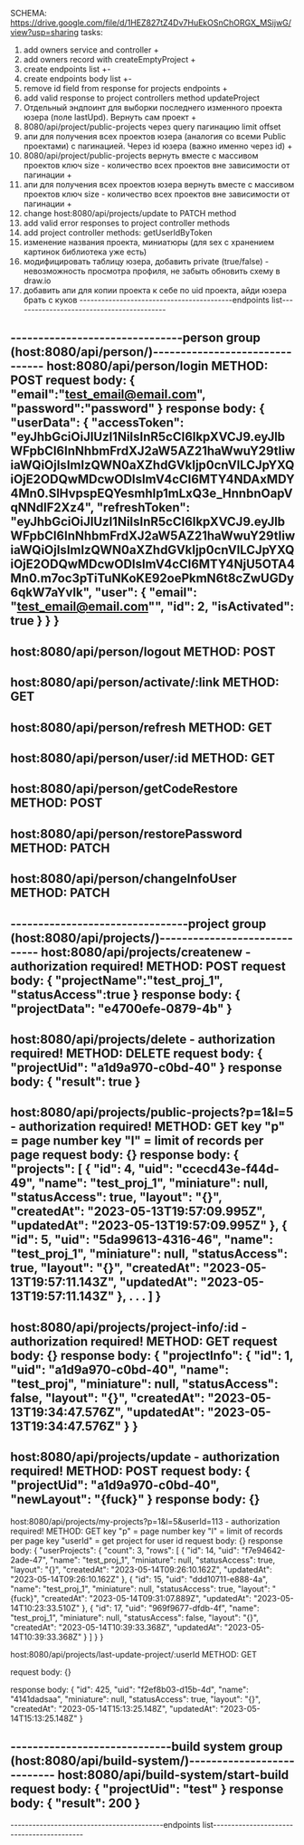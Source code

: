 SCHEMA: https://drive.google.com/file/d/1HEZ827tZ4Dv7HuEkOSnChORGX_MSijwG/view?usp=sharing
tasks:
1. add owners service and controller +
2. add owners record with createEmptyProject +
3. create endpoints list +-
4. create endpoints body list +-
5. remove id field from response for projects endpoints +
6. add valid response to project controllers method updateProject
7. Отдельный эндпоинт для выборки последнего изменного проекта юзера (поле lastUpd). Вернуть сам проект +
8. 8080/api/project/public-projects через query пагинацию limit offset
9. апи для получения всех проектов юзера (аналогия со всеми Public проектами) с пагинацией. Через id юзера (важно именно через id) +
10. 8080/api/project/public-projects вернуть вместе с массивом проектов ключ size - количество всех проектов вне зависимости от пагинации +
11. апи для получения всех проектов юзера вернуть вместе с массивом проектов ключ size - количество всех проектов вне зависимости от пагинации +
12. change host:8080/api/projects/update to PATCH method
13. add valid error responses to project controller methods
14. add project controller methods: getUserIdByToken
15. изменение названия проекта, миниатюры (для sex с хранением картинок библиотека уже есть)
16. модифицировать таблицу юзера, добавить private (true/false) - невозможность просмотра профиля, не забыть обновить схему в draw.io
17. добавить апи для копии проекта к себе по uid проекта, айди юзера брать с куков
------------------------------------------endpoints list------------------------------------------

-------------------------------person group (host:8080/api/person/)-------------------------------
host:8080/api/person/login
METHOD: POST
request body:
{
    "email":"test_email@email.com",
    "password":"password"
}
response body:
{
    "userData": {
        "accessToken": "eyJhbGciOiJIUzI1NiIsInR5cCI6IkpXVCJ9.eyJlbWFpbCI6InNhbmFrdXJ2aW5AZ21haWwuY29tIiwiaWQiOjIsImlzQWN0aXZhdGVkIjp0cnVlLCJpYXQiOjE2ODQwMDcwODIsImV4cCI6MTY4NDAxMDY4Mn0.SlHvpspEQYesmhIp1mLxQ3e_HnnbnOapVqNNdlF2Xz4",
        "refreshToken": "eyJhbGciOiJIUzI1NiIsInR5cCI6IkpXVCJ9.eyJlbWFpbCI6InNhbmFrdXJ2aW5AZ21haWwuY29tIiwiaWQiOjIsImlzQWN0aXZhdGVkIjp0cnVlLCJpYXQiOjE2ODQwMDcwODIsImV4cCI6MTY4NjU5OTA4Mn0.m7oc3pTiTuNKoKE92oePkmN6t8cZwUGDy6qkW7aYvlk",
        "user": {
            "email": "test_email@email.com"",
            "id": 2,
            "isActivated": true
        }
    }
}
---
host:8080/api/person/logout
METHOD: POST
---
host:8080/api/person/activate/:link
METHOD: GET
---
host:8080/api/person/refresh
METHOD: GET
---
host:8080/api/person/user/:id
METHOD: GET
---
host:8080/api/person/getCodeRestore
METHOD: POST
---
host:8080/api/person/restorePassword
METHOD: PATCH
---
host:8080/api/person/changeInfoUser
METHOD: PATCH
---
--------------------------------project group (host:8080/api/projects/)-----------------------------
host:8080/api/projects/createnew - authorization required!
METHOD: POST
request body:
{
    "projectName":"test_proj_1",
    "statusAccess":true
}
response body:
{
    "projectData": "e4700efe-0879-4b"
}
---
host:8080/api/projects/delete - authorization required!
METHOD: DELETE
request body:
{
    "projectUid": "a1d9a970-c0bd-40"
}
response body:
{
    "result": true
}
---
host:8080/api/projects/public-projects?p=1&l=5 - authorization required!
METHOD: GET
key "p" = page number
key "l" = limit of records per page
request body:
{}
response body:
{
    "projects": [
        {
            "id": 4,
            "uid": "ccecd43e-f44d-49",
            "name": "test_proj_1",
            "miniature": null,
            "statusAccess": true,
            "layout": "{}",
            "createdAt": "2023-05-13T19:57:09.995Z",
            "updatedAt": "2023-05-13T19:57:09.995Z"
        },
        {
            "id": 5,
            "uid": "5da99613-4316-46",
            "name": "test_proj_1",
            "miniature": null,
            "statusAccess": true,
            "layout": "{}",
            "createdAt": "2023-05-13T19:57:11.143Z",
            "updatedAt": "2023-05-13T19:57:11.143Z"
        },
        .
        .
        .
    ]
}
---
host:8080/api/projects/project-info/:id - authorization required!
METHOD: GET
request body:
{}
response body:
{
    "projectInfo": {
        "id": 1,
        "uid": "a1d9a970-c0bd-40",
        "name": "test_proj",
        "miniature": null,
        "statusAccess": false,
        "layout": "{}",
        "createdAt": "2023-05-13T19:34:47.576Z",
        "updatedAt": "2023-05-13T19:34:47.576Z"
    }
}
---
host:8080/api/projects/update - authorization required!
METHOD: POST
request body:
{
    "projectUid": "a1d9a970-c0bd-40",
    "newLayout": "{fuck}"
}
response body:
{}
---
host:8080/api/projects/my-projects?p=1&l=5&userId=113 - authorization required!
METHOD: GET
key "p" = page number
key "l" = limit of records per page
key "userId" = get project for user id
request body:
{}
response body:
{
    "userProjects": {
        "count": 3,
        "rows": [
            {
                "id": 14,
                "uid": "f7e94642-2ade-47",
                "name": "test_proj_1",
                "miniature": null,
                "statusAccess": true,
                "layout": "{}",
                "createdAt": "2023-05-14T09:26:10.162Z",
                "updatedAt": "2023-05-14T09:26:10.162Z"
            },
            {
                "id": 15,
                "uid": "ddd10711-e888-4a",
                "name": "test_proj_1",
                "miniature": null,
                "statusAccess": true,
                "layout": "{fuck}",
                "createdAt": "2023-05-14T09:31:07.889Z",
                "updatedAt": "2023-05-14T10:23:33.510Z"
            },
            {
                "id": 17,
                "uid": "969f9677-dfdb-4f",
                "name": "test_proj_1",
                "miniature": null,
                "statusAccess": false,
                "layout": "{}",
                "createdAt": "2023-05-14T10:39:33.368Z",
                "updatedAt": "2023-05-14T10:39:33.368Z"
            }
        ]
    }
}

host:8080/api/projects/last-update-project/:userId
METHOD: GET

request body:
{}

response body:
{
    "id": 425,
    "uid": "f2ef8b03-d15b-4d",
    "name": "4141dadsaa",
    "miniature": null,
    "statusAccess": true,
    "layout": "{}",
    "createdAt": "2023-05-14T15:13:25.148Z",
    "updatedAt": "2023-05-14T15:13:25.148Z"
}


-----------------------------build system group (host:8080/api/build-system/)---------------------------
host:8080/api/build-system/start-build
request body:
{
    "projectUid": "test"
}
response body:
{
    "result": 200
}
---
------------------------------------------endpoints list------------------------------------------
